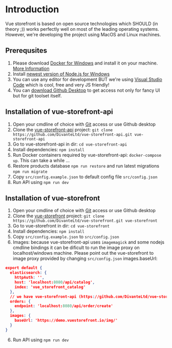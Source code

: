 # Introduction

Vue storefront is based on open source technologies which SHOULD (in theory ;)) works perfectly well on most of the leading operating systems. However, we're developing the project using MacOS and Linux machines.

## Prerequsites 
1. Please download [Docker for Windows](https://store.docker.com/editions/community/docker-ce-desktop-windows) and install it on your machine. [More Information](https://blog.jayway.com/2017/04/19/running-docker-on-bash-on-windows/)
2. Install [newest version of Node.js for Windows](https://nodejs.org/en/download/current/)
4. You can use any editor for development BUT we're using [Visual Studio Code](https://code.visualstudio.com/) which is cool, free and very JS friendly!
5. You can [download Github Desktop](https://desktop.github.com/) to get access not only for fancy UI but for git toolset itself.


## Installation of vue-storefront-api
1. Open your cmdline of choice with [Git](https://git-scm.com/download/win) access or use Github desktop
2. Clone the [vue-storefront-api](https://github.com/DivanteLtd/vue-storefront-api) project: `git clone https://github.com/DivanteLtd/vue-storefront-api.git vue-storefront-api`
3. Go to vue-storefront-api in dir: `cd vue-storefront-api`
4. Install dependencies: `npm install`
5. Run Docker containers required by vue-storefront-api: `docker-compose up`. This can take a while ...
6. Restore products database `npm run restore` and run latest migrations `npm run migrate`
7. Copy `src/config.example.json` to default config file `src/config.json`
8. Run API using `npm run dev` 


## Installation of vue-storefront
1. Open your cmdline of choice with [Git](https://git-scm.com/download/win) access or use Github desktop
2. Clone the [vue-storefront](https://github.com/DivanteLtd/vue-storefront) project: `git clone https://github.com/DivanteLtd/vue-storefront.git vue-storefront`
3. Go to vue-storefront in dir: `cd vue-storefront`
4. Install dependencies: `npm install`
5. Copy `src/config.example.json` to `src/config.json`
6. Images: because vue-storefront-api uses `imagemagick` and some nodejs cmdline bindings it can be dificult to run the image proxy on localhost/windows machine. Please point out the vue-storefront to image proxy provided by changing `src/config.json` images.baseUrl:

```json
export default {
  elasticsearch: {
    httpAuth: '',
    host: 'localhost:8080/api/catalog',
    index: 'vue_storefront_catalog'
  },
  // we have vue-storefront-api (https://github.com/DivanteLtd/vue-storefront-api) endpoints below:
  orders: {
    endpoint: 'localhost:8080/api/order/create'
  },
  images: {
    baseUrl: 'https://demo.vuestorefront.io/img/'
  }
}

```
6. Run API using `npm run dev` 
